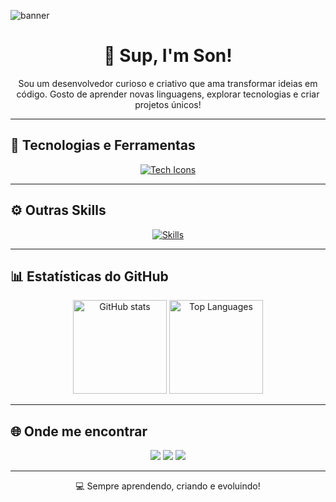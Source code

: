 ![banner]([https://github.com/Niximkk/Niximkk/blob/main/ChatGPT%20Image%206%20de%20out.%20de%202025%2C%2009_55_19.png](https://github.com/H4rris0nDev/H4rris0nDev/blob/35c5d2f4e42db4a9864f126f1b48759a8fe78d3a/image.png))

<h1 align="center">👋 Sup, I'm Son!</h1>

<p align="center">
Sou um desenvolvedor curioso e criativo que ama transformar ideias em código.  
Gosto de aprender novas linguagens, explorar tecnologias e criar projetos únicos!
</p>

---

## 🧠 Tecnologias e Ferramentas

<p align="center">
  <a href="https://skillicons.dev">
    <img src="https://skillicons.dev/icons?i=vscode,py,css,html,js,java" alt="Tech Icons" />
  </a>
</p>

---

## ⚙️ Outras Skills

<p align="center">
  <a href="https://skillicons.dev">
    <img src="https://skillicons.dev/icons?i=git,github,arduino,c,cpp,nodejs,express,electron,npm,zig,lua,flutter,dart,cloudflare,sqlite,docker" alt="Skills" />
  </a>
</p>

---

## 📊 Estatísticas do GitHub

<p align="center">
  <img height="150" src="https://github-readme-stats.vercel.app/api?username=Niximkk&theme=dracula&show_icons=true&include_all_commits=true" alt="GitHub stats" />
  <img height="150" src="https://github-readme-stats.vercel.app/api/top-langs/?username=Niximkk&theme=dracula&layout=compact" alt="Top Languages" />
</p>

---

## 🌐 Onde me encontrar

<p align="center">
  <a href="https://github.com/Niximkk"><img src="https://img.shields.io/badge/GitHub-181717?style=for-the-badge&logo=github&logoColor=white" /></a>
  <a href="https://discord.com/users/"><img src="https://img.shields.io/badge/Discord-5865F2?style=for-the-badge&logo=discord&logoColor=white" /></a>
  <a href="mailto:"><img src="https://img.shields.io/badge/Email-D14836?style=for-the-badge&logo=gmail&logoColor=white" /></a>
</p>

---

<p align="center">
  💻 Sempre aprendendo, criando e evoluindo!
</p>
